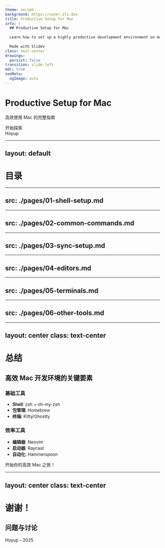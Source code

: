 ```yaml
---
theme: seriph
background: https://cover.sli.dev
title: Productive Setup for Mac
info: |
  ## Productive Setup for Mac
  
  Learn how to set up a highly productive development environment on macOS with modern tools and configurations.
  
  Made with Slidev
class: text-center
drawings:
  persist: false
transition: slide-left
mdc: true
seoMeta:
  ogImage: auto
---
```


# Productive Setup for Mac

高效使用 Mac 的完整指南

<div class="pt-12">
  <span @click="$slidev.nav.next" class="px-2 py-1 rounded cursor-pointer hover:bg-white hover:bg-opacity-10">
    开始探索 <carbon:arrow-right class="inline"/>
  </span>
</div>

<div class="abs-br m-6 flex gap-2">
  <span class="text-sm opacity-50">Hoyup</span>
</div>

---
layout: default
---

# 目录

<Toc maxDepth="2" />

---
src: ./pages/01-shell-setup.md
---

---
src: ./pages/02-common-commands.md
---

---
src: ./pages/03-sync-setup.md
---

---
src: ./pages/04-editors.md
---

---
src: ./pages/05-terminals.md
---

---
src: ./pages/06-other-tools.md
---

---
layout: center
class: text-center
---

# 总结

## 高效 Mac 开发环境的关键要素

<div class="grid grid-cols-2 gap-8 mt-8">

<div>

### 基础工具
- **Shell**: zsh + oh-my-zsh
- **包管理**: Homebrew
- **终端**: Kitty/Ghostty

</div>

<div>

### 效率工具
- **编辑器**: Neovim
- **启动器**: Raycast
- **自动化**: Hammerspoon

</div>

</div>

<div class="mt-12">
  <span class="text-lg opacity-70">开始你的高效 Mac 之旅！</span>
</div>

---
layout: center
class: text-center
---

# 谢谢！

## 问题与讨论

<div class="mt-8">
  <span class="text-lg opacity-70">Hoyup - 2025</span>
</div>